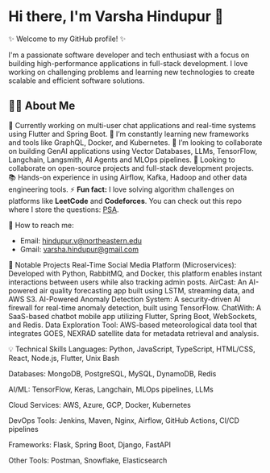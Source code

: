 # Hi there, I'm Varsha Hindupur 👋

✨ Welcome to my GitHub profile! ✨ 

I'm a passionate software developer and tech enthusiast with a focus on building high-performance applications in full-stack development. I love working on challenging problems and learning new technologies to create scalable and efficient software solutions.


## 👩‍💻 About Me
🔭 Currently working on multi-user chat applications and real-time systems using Flutter and Spring Boot.
🌱 I’m constantly learning new frameworks and tools like GraphQL, Docker, and Kubernetes. 
👯 I’m looking to collaborate on building GenAI applications using Vector Databases, LLMs, TensorFlow, Langchain, Langsmith, AI Agents and MLOps pipelines. 
💬 Looking to collaborate on open-source projects and full-stack development projects.
📚 Hands-on experience in using Airflow, Kafka, Hadoop and other data engineering tools.
⚡ **Fun fact:** I love solving algorithm challenges on platforms like **LeetCode** and **Codeforces**. You can check out this repo where I store the questions: 
[PSA](https://github.com/varshahindupur09/Program-Structures-And-Algorithms).

📧 How to reach me:
- Email: hindupur.v@northeastern.edu
- Gmail: varsha.hindupur@gmail.com

📂 Notable Projects
Real-Time Social Media Platform (Microservices): Developed with Python, RabbitMQ, and Docker, this platform enables instant interactions between users while also tracking admin posts.
AirCast: An AI-powered air quality forecasting app built using LSTM, streaming data, and AWS S3.
AI-Powered Anomaly Detection System: A security-driven AI firewall for real-time anomaly detection, built using TensorFlow.
ChatWith: A SaaS-based chatbot mobile app utilizing Flutter, Spring Boot, WebSockets, and Redis.
Data Exploration Tool: AWS-based meteorological data tool that integrates GOES, NEXRAD satellite data for metadata retrieval and analysis.

💡 Technical Skills
Languages: Python, JavaScript, TypeScript, HTML/CSS, React, Node.js, Flutter, Unix Bash

Databases: MongoDB, PostgreSQL, MySQL, DynamoDB, Redis

AI/ML: TensorFlow, Keras, Langchain, MLOps pipelines, LLMs

Cloud Services: AWS, Azure, GCP, Docker, Kubernetes

DevOps Tools: Jenkins, Maven, Nginx, Airflow, GitHub Actions, CI/CD pipelines

Frameworks: Flask, Spring Boot, Django, FastAPI

Other Tools: Postman, Snowflake, Elasticsearch

